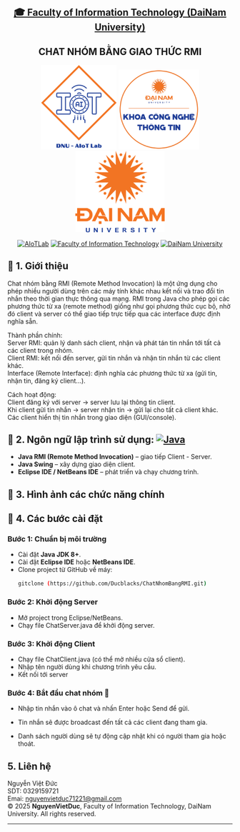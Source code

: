<h2 align="center">
    <a href="https://dainam.edu.vn/vi/khoa-cong-nghe-thong-tin">
    🎓 Faculty of Information Technology (DaiNam University)
    </a>
</h2>
<h2 align="center">
    CHAT NHÓM BẰNG GIAO THỨC RMI
</h2>
<div align="center">
    <p align="center">
        <img src="docs/aiotlab_logo.png" alt="AIoTLab Logo" width="170"/>
        <img src="docs/fitdnu_logo.png" alt="AIoTLab Logo" width="180"/>
        <img src="docs/dnu_logo.png" alt="DaiNam University Logo" width="200"/>
    </p>

[![AIoTLab](https://img.shields.io/badge/AIoTLab-green?style=for-the-badge)](https://www.facebook.com/DNUAIoTLab)
[![Faculty of Information Technology](https://img.shields.io/badge/Faculty%20of%20Information%20Technology-blue?style=for-the-badge)](https://dainam.edu.vn/vi/khoa-cong-nghe-thong-tin)
[![DaiNam University](https://img.shields.io/badge/DaiNam%20University-orange?style=for-the-badge)](https://dainam.edu.vn)

</div>

## 📖 1. Giới thiệu
Chat nhóm bằng RMI (Remote Method Invocation) là một ứng dụng cho phép nhiều người dùng trên các máy tính khác nhau kết nối và trao đổi tin nhắn theo thời gian thực thông qua mạng. RMI trong Java cho phép gọi các phương thức từ xa (remote method) giống như gọi phương thức cục bộ, nhờ đó client và server có thể giao tiếp trực tiếp qua các interface được định nghĩa sẵn.<br>

Thành phần chính:<br>
Server RMI: quản lý danh sách client, nhận và phát tán tin nhắn tới tất cả các client trong nhóm.<br>
Client RMI: kết nối đến server, gửi tin nhắn và nhận tin nhắn từ các client khác.<br>
Interface (Remote Interface): định nghĩa các phương thức từ xa (gửi tin, nhận tin, đăng ký client...).<br>

Cách hoạt động:<br>
Client đăng ký với server → server lưu lại thông tin client.<br>
Khi client gửi tin nhắn → server nhận tin → gửi lại cho tất cả client khác.<br>
Các client hiển thị tin nhắn trong giao diện (GUI/console).<br>

## 🔧 2. Ngôn ngữ lập trình sử dụng: [![Java](https://img.shields.io/badge/Java-007396?style=for-the-badge&logo=java&logoColor=white)](https://www.java.com/)
- **Java RMI (Remote Method Invocation)** – giao tiếp Client - Server.  
- **Java Swing** – xây dựng giao diện client.  
- **Eclipse IDE / NetBeans IDE** – phát triển và chạy chương trình. 

## 🚀 3. Hình ảnh các chức năng chính




## 🚀 4.  Các bước cài đặt

### Bước 1: Chuẩn bị môi trường
- Cài đặt **Java JDK 8+**.  
- Cài đặt **Eclipse IDE** hoặc **NetBeans IDE**.  
- Clone project từ GitHub về máy:  
  ```bash
  gitclone (https://github.com/Ducblacks/ChatNhomBangRMI.git)
### Bước 2: Khởi động Server
- Mở project trong Eclipse/NetBeans.
- Chạy file ChatServer.java để khởi động server.

### Bước 3: Khởi động Client
- Chạy file ChatClient.java (có thể mở nhiều cửa sổ client).
- Nhập tên người dùng khi chương trình yêu cầu.
- Kết nối tới server
### Bước 4: Bắt đầu chat nhóm 🎉
- Nhập tin nhắn vào ô chat và nhấn Enter hoặc Send để gửi.

- Tin nhắn sẽ được broadcast đến tất cả các client đang tham gia.

- Danh sách người dùng sẽ tự động cập nhật khi có người tham gia hoặc thoát.

## 5. Liên hệ
Nguyễn Việt Đức <br>
SDT: 0329159721 <br>
Emai: nguyenvietduc71221@gmail.com <br>
© 2025 **NguyenVietDuc**, Faculty of Information Technology, DaiNam University. All rights reserved.

---
